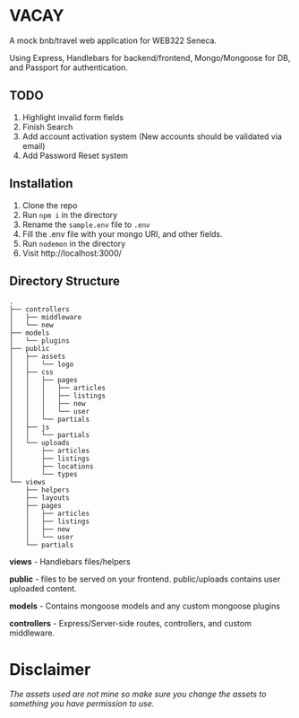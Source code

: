 # VACAY

A mock bnb/travel web application for WEB322 Seneca.

Using Express, Handlebars for backend/frontend, Mongo/Mongoose for DB, and Passport for authentication.

## TODO

1. Highlight invalid form fields
2. Finish Search
3. Add account activation system (New accounts should be validated via email)
4. Add Password Reset system

## Installation

1. Clone the repo
2. Run `npm i` in the directory
3. Rename the `sample.env` file to `.env`
4. Fill the .env file with your mongo URI, and other fields.
5. Run `nodemon` in the directory
6. Visit http://localhost:3000/ 

## Directory Structure

```
.
├── controllers
│   ├── middleware
│   └── new
├── models
│   └── plugins
├── public
│   ├── assets
│   │   └── logo
│   ├── css
│   │   ├── pages
│   │   │   ├── articles
│   │   │   ├── listings
│   │   │   ├── new
│   │   │   └── user
│   │   └── partials
│   ├── js
│   │   └── partials
│   └── uploads
│       ├── articles
│       ├── listings
│       ├── locations
│       └── types
└── views
    ├── helpers
    ├── layouts
    ├── pages
    │   ├── articles
    │   ├── listings
    │   ├── new
    │   └── user
    └── partials
```
**views** ​- Handlebars files/helpers

**public** - files to be served on your frontend.
public/uploads contains user uploaded content.

**models** - Contains mongoose models and any custom mongoose plugins

**controllers** - Express/Server-side routes, controllers, and custom middleware.

# Disclaimer
*The assets used are not mine so make sure you change the assets to something you have permission to use.*
